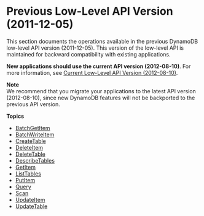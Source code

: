 # Previous Low\-Level API Version \(2011\-12\-05\)<a name="Appendix.APIv20111205"></a>

This section documents the operations available in the previous DynamoDB low\-level API version \(2011\-12\-05\)\. This version of the low\-level API is maintained for backward compatibility with existing applications\.

**New applications should use the current API version \(2012\-08\-10\)**\. For more information, see [Current Low\-Level API Version \(2012\-08\-10\)](Appendix.CurrentAPI.md)\.

**Note**  
We recommend that you migrate your applications to the latest API version \(2012\-08\-10\), since new DynamoDB features will not be backported to the previous API version\.

**Topics**
+ [BatchGetItem](API_BatchGetItem_v20111205.md)
+ [BatchWriteItem](API_BatchWriteItem_v20111205.md)
+ [CreateTable](API_CreateTable_v20111205.md)
+ [DeleteItem](API_DeleteItem_v20111205.md)
+ [DeleteTable](API_DeleteTable_v20111205.md)
+ [DescribeTables](API_DescribeTables_v20111205.md)
+ [GetItem](API_GetItem_v20111205.md)
+ [ListTables](API_ListTables_v20111205.md)
+ [PutItem](API_PutItem_v20111205.md)
+ [Query](API_Query_v20111205.md)
+ [Scan](API_Scan_v20111205.md)
+ [UpdateItem](API_UpdateItem_v20111205.md)
+ [UpdateTable](API_UpdateTable_v20111205.md)